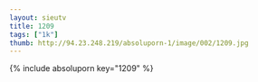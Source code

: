 ```yaml
--- 
layout: sieutv
title: 1209
tags: ["1k"]
thumb: http://94.23.248.219/absoluporn-1/image/002/1209.jpg
---
```

{% include absoluporn key="1209" %} 

